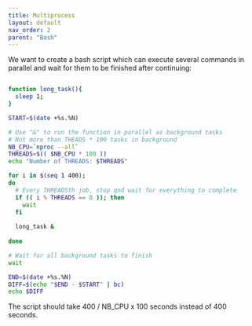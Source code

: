 ```yaml
---
title: Multiprocess
layout: default
nav_order: 2
parent: "Bash"
---
```


We want to create a bash script which can execute several commands in parallel and wait for them to be finished after continuing:


```bash

function long_task(){
  sleep 1;
}

START=$(date +%s.%N)

# Use "&" to run the function in parallel as background tasks
# Not more than THEADS * 100 tasks in background
NB_CPU=`nproc --all`
THREADS=$(( $NB_CPU * 100 ))
echo "Number of THREADS: $THREADS"

for i in $(seq 1 400);
do
  # Every THREADSth job, stop qnd wait for everything to complete
  if (( i % THREADS == 0 )); then
    wait
  fi
  
  long_task &
  
done

# Wait for all background tasks to finish
wait

END=$(date +%s.%N)
DIFF=$(echo "$END - $START" | bc)
echo $DIFF


```

The script should take 400 / NB_CPU x 100 seconds instead of 400 seconds.
